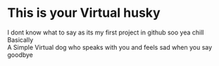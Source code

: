 # This is your Virtual husky 
I dont know what to say as its my first project in github soo yea chill 
Basically <br>
A Simple Virtual dog who speaks with you and feels sad when you say goodbye
